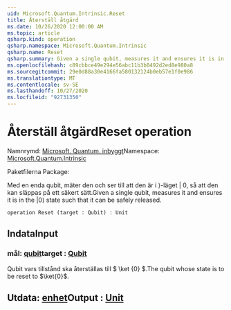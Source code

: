 ```yaml
---
uid: Microsoft.Quantum.Intrinsic.Reset
title: Återställ åtgärd
ms.date: 10/26/2020 12:00:00 AM
ms.topic: article
qsharp.kind: operation
qsharp.namespace: Microsoft.Quantum.Intrinsic
qsharp.name: Reset
qsharp.summary: Given a single qubit, measures it and ensures it is in the |0⟩ state such that it can be safely released.
ms.openlocfilehash: c89cbbce49e294e56abc11b3b0492d2ed8e980a8
ms.sourcegitcommit: 29e0d88a30e4166fa580132124b0eb57e1f0e986
ms.translationtype: MT
ms.contentlocale: sv-SE
ms.lasthandoff: 10/27/2020
ms.locfileid: "92731350"
---
```

# <a name="reset-operation"></a><span data-ttu-id="064c0-102">Återställ åtgärd</span><span class="sxs-lookup"><span data-stu-id="064c0-102">Reset operation</span></span>

<span data-ttu-id="064c0-103">Namnrymd: [Microsoft. Quantum. inbyggt](xref:Microsoft.Quantum.Intrinsic)</span><span class="sxs-lookup"><span data-stu-id="064c0-103">Namespace: [Microsoft.Quantum.Intrinsic](xref:Microsoft.Quantum.Intrinsic)</span></span>

<span data-ttu-id="064c0-104">Paketfilerna [](https://nuget.org/packages/)</span><span class="sxs-lookup"><span data-stu-id="064c0-104">Package: [](https://nuget.org/packages/)</span></span>


<span data-ttu-id="064c0-105">Med en enda qubit, mäter den och ser till att den är i ⟩-läget | 0, så att den kan släppas på ett säkert sätt.</span><span class="sxs-lookup"><span data-stu-id="064c0-105">Given a single qubit, measures it and ensures it is in the |0⟩ state such that it can be safely released.</span></span>

```qsharp
operation Reset (target : Qubit) : Unit
```


## <a name="input"></a><span data-ttu-id="064c0-106">Indata</span><span class="sxs-lookup"><span data-stu-id="064c0-106">Input</span></span>

### <a name="target--qubit"></a><span data-ttu-id="064c0-107">mål: [qubit](xref:microsoft.quantum.lang-ref.qubit)</span><span class="sxs-lookup"><span data-stu-id="064c0-107">target : [Qubit](xref:microsoft.quantum.lang-ref.qubit)</span></span>

<span data-ttu-id="064c0-108">Qubit vars tillstånd ska återställas till $ \ket {0} $.</span><span class="sxs-lookup"><span data-stu-id="064c0-108">The qubit whose state is to be reset to $\ket{0}$.</span></span>



## <a name="output--unit"></a><span data-ttu-id="064c0-109">Utdata: [enhet](xref:microsoft.quantum.lang-ref.unit)</span><span class="sxs-lookup"><span data-stu-id="064c0-109">Output : [Unit](xref:microsoft.quantum.lang-ref.unit)</span></span>


